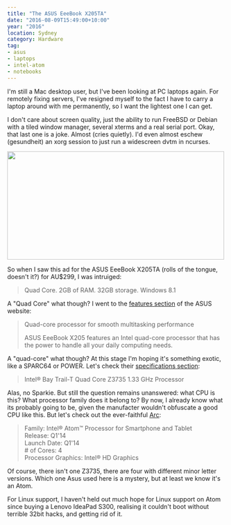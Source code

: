```yaml
---
title: "The ASUS EeeBook X205TA"
date: "2016-08-09T15:49:00+10:00"
year: "2016"
location: Sydney
category: Hardware
tag:
- asus
- laptops
- intel-atom
- notebooks
---
```

I'm still a Mac desktop user, but I've been looking at PC laptops again. For remotely fixing servers, I've resigned myself to the fact I have to carry a laptop around with me permanently, so I want the lightest one I can get.

I don't care about screen quality, just the ability to run FreeBSD or Debian with a tiled window manager, several xterms and a real serial port. Okay, that last one is a joke. Almost (cries quietly). I'd even almost eschew (gesundheit) an xorg session to just run a widescreen dvtm in ncurses.

<p><img src="https://rubenerd.com/files/2016/asus-lettersoup-laptop.jpg" srcset="https://rubenerd.com/files/2016/asus-lettersoup-laptop.jpg 1x, https://rubenerd.com/files/2016/asus-lettersoup-laptop@2x.jpg 2x" alt="" style="width:500px; height:250px;" /></p>

So when I saw this ad for the ASUS EeeBook X205TA (rolls of the tongue, doesn't it?) for AU$299, I was intruiged:

> Quad Core. 2GB of RAM. 32GB storage. Windows 8.1

A "Quad Core" what though? I went to the [features section] of the ASUS website:

> Quad-core processor for smooth multitasking performance
>
> ASUS EeeBook X205 features an Intel quad-core processor that has the power to handle all your daily computing needs.

A "quad-core" what though? At this stage I'm hoping it's something exotic, like a SPARC64 or POWER. Let's check their [specifications section]:

> Intel® Bay Trail-T Quad Core Z3735 1.33 GHz Processor

Alas, no Sparkie. But still the question remains unanswered: what CPU is this? What processor family does it belong to? By now, I already know what its probably going to be, given the manufacter wouldn't obfuscate a good CPU like this. But let's check out the ever-faithful [Arc]:

> Family: Intel® Atom™ Processor for Smartphone and Tablet  
> Release: Q1'14  
> Launch Date: Q1'14  
> \# of Cores: 4  
> Processor Graphics: Intel® HD Graphics

Of course, there isn't one Z3735, there are four with different minor letter versions. Which one Asus used here is a mystery, but at least we know it's an Atom.

For Linux support, I haven't held out much hope for Linux support on Atom since buying a Lenovo IdeaPad S300, realising it couldn't boot without terrible 32bit hacks, and getting rid of it.

[features section]: https://www.asus.com/au/Notebooks/ASUS_EeeBook_X205TA/
[specifications section]: https://www.asus.com/au/Notebooks/ASUS_EeeBook_X205TA/specifications/
[Arc]: http://ark.intel.com/search?q=Z3735

